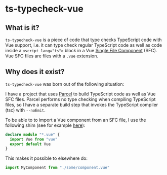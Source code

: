 # ts-typecheck-vue

## What is it?

`ts-typecheck-vue` is a piece of code that type checks TypeScript code with Vue support, i.e. it can
type check regular TypeScript code as well as
code inside a `<script lang="ts">` block in a Vue [Single File Component](https://vuejs.org/v2/guide/single-file-components.html) (SFC).
Vue SFC files are files with a `.vue` extension.

## Why does it exist?

`ts-typecheck-vue` was born out of the following situation:

I have a project that uses [Parcel](https://parceljs.org/) to build TypeScript code as well as Vue SFC files.
Parcel performs no type checking when compiling TypeScript files, so I have a separate build step that invokes
the TypeScript compiler (tsc) with `--noEmit`.

To be able to to import a Vue component from an SFC file, I use the following shim
(see for example [here](https://www.digitalocean.com/community/tutorials/vuejs-using-typescript-with-vue)):

```typescript
declare module "*.vue" {
  import Vue from "vue"
  export default Vue
}
```

This makes it possible to elsewhere do:

```typescript
import MyComponent from "./some/component.vue"
```
